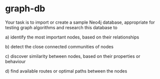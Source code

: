 # graph-db

Your task is to import or create a sample Neo4j database, appropriate for testing graph algorithms and research this database to

a)    identify the most important nodes, based on their relationships

b)   detect the close connected communities of nodes

c)   discover similarity between nodes, based on their properties or behaviour

d)   find available routes or optimal paths between the nodes
